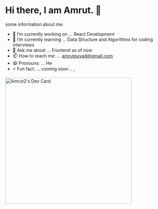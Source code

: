 # Hi there, I am Amrut. 👋


some information about me.

- 🔭 I’m currently working on ... React Development
- 🌱 I’m currently learning ... Data Structure and Algorithms for coding interviews 
- 💬 Ask me about ... Frontend as of now
- 📫 How to reach me: ... amrutpuyad@gmail.com 
- 😄 Pronouns: ... He
- ⚡ Fun fact: ... coming soon .. ,




<a href="https://app.daily.dev/Amrut2"><img src="https://api.daily.dev/devcards/50268a0adc3d4418a437fcd980e42613.png?r=9fx" width="400" alt="Amrut2's Dev Card"/></a>
